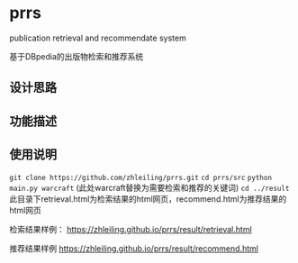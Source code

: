 # prrs
publication retrieval and recommendate system

基于DBpedia的出版物检索和推荐系统

## 设计思路



## 功能描述



## 使用说明

`git clone https://github.com/zhleiling/prrs.git`
`cd prrs/src`
`python main.py warcraft` 
(此处warcraft替换为需要检索和推荐的关键词)
`cd ../result`
此目录下retrieval.html为检索结果的html网页，recommend.html为推荐结果的html网页

检索结果样例：
<https://zhleiling.github.io/prrs/result/retrieval.html>

推荐结果样例
<https://zhleiling.github.io/prrs/result/recommend.html>
